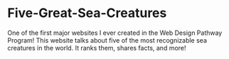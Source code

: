 # Five-Great-Sea-Creatures
One of the first major websites I ever created in the Web Design Pathway Program! This website talks about five of the most recognizable sea creatures in the world. It ranks them, shares facts, and more!
